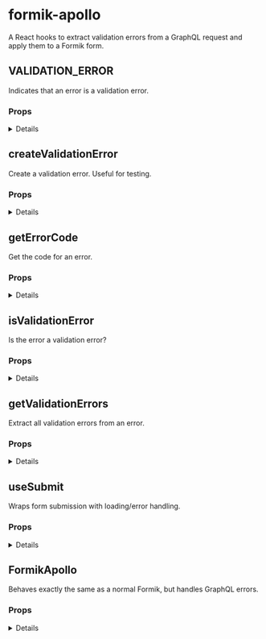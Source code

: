 # formik-apollo

A React hooks to extract validation errors from a GraphQL request and apply them to a Formik form.

## VALIDATION_ERROR

Indicates that an error is a validation error.

### Props

<details>

| Name | Type | Description |
| ---- | ---- | ----------- |


</details>

## createValidationError

Create a validation error. Useful for testing.

### Props

<details>

| Name | Type | Description |
| ---- | ---- | ----------- |


</details>

## getErrorCode

Get the code for an error.

### Props

<details>

| Name                                                  | Type     | Description |
| ----------------------------------------------------- | -------- | ----------- |
| <strong>name</strong> <sup><em>required</em></sup>    | `string` |             |
| <strong>message</strong> <sup><em>required</em></sup> | `string` |             |
| <strong>stack</strong>                                | `string` |             |

</details>

## isValidationError

Is the error a validation error?

### Props

<details>

| Name                                                  | Type     | Description |
| ----------------------------------------------------- | -------- | ----------- |
| <strong>name</strong> <sup><em>required</em></sup>    | `string` |             |
| <strong>message</strong> <sup><em>required</em></sup> | `string` |             |
| <strong>stack</strong>                                | `string` |             |

</details>

## getValidationErrors

Extract all validation errors from an error.

### Props

<details>

| Name                                                  | Type     | Description                                                                                                                                                                                   |
| ----------------------------------------------------- | -------- | --------------------------------------------------------------------------------------------------------------------------------------------------------------------------------------------- |
| <strong>name</strong> <sup><em>required</em></sup>    | `string` |                                                                                                                                                                                               |
| <strong>message</strong> <sup><em>required</em></sup> | `string` | A message describing the Error for debugging purposes.<br><br>Enumerable, and appears in the result of JSON.stringify().<br><br>Note: should be treated as readonly, despite invariant usage. |
| <strong>stack</strong>                                | `string` |                                                                                                                                                                                               |

</details>

## useSubmit

Wraps form submission with loading/error handling.

### Props

<details>

| Name | Type | Description |
| ---- | ---- | ----------- |


</details>

## FormikApollo

Behaves exactly the same as a normal Formik, but handles GraphQL errors.

### Props

<details>

| Name                                                        | Type                                                                                                                                                                                                                                                                                                         | Description |
| ----------------------------------------------------------- | ------------------------------------------------------------------------------------------------------------------------------------------------------------------------------------------------------------------------------------------------------------------------------------------------------------ | ----------- |
| <strong>onSubmit</strong> <sup><em>required</em></sup>      | `SubmitHandler<T>`                                                                                                                                                                                                                                                                                           |             |
| <strong>component</strong>                                  | `string \| number \| boolean \| {} \| ReactElement<any, string \| ((props: any) => ReactElement<any, string \| ... \| (new (props: any) => Component<any, any, any>)>) \| (new (props: any) => Component<any, any, any>)> \| ReactNodeArray \| ReactPortal \| ComponentClass<...> \| FunctionComponent<...>` |             |
| <strong>render</strong>                                     | `(props: FormikProps<T>) => ReactNode`                                                                                                                                                                                                                                                                       |             |
| <strong>initialValues</strong> <sup><em>required</em></sup> | `T`                                                                                                                                                                                                                                                                                                          |             |
| <strong>initialStatus</strong>                              | `any`                                                                                                                                                                                                                                                                                                        |             |
| <strong>initialErrors</strong>                              | `FormikErrors<T>`                                                                                                                                                                                                                                                                                            |             |
| <strong>initialTouched</strong>                             | `FormikTouched<T>`                                                                                                                                                                                                                                                                                           |             |
| <strong>onReset</strong>                                    | `(values: T, formikHelpers: FormikHelpers<T>) => void`                                                                                                                                                                                                                                                       |             |
| <strong>validationSchema</strong>                           | `any`                                                                                                                                                                                                                                                                                                        |             |
| <strong>validate</strong>                                   | `(values: T) => void \| object \| Promise<FormikErrors<T>>`                                                                                                                                                                                                                                                  |             |
| <strong>validateOnChange</strong>                           | `boolean`                                                                                                                                                                                                                                                                                                    |             |
| <strong>validateOnBlur</strong>                             | `boolean`                                                                                                                                                                                                                                                                                                    |             |
| <strong>isInitialValid</strong>                             | `boolean \| ((props: {}) => boolean)`                                                                                                                                                                                                                                                                        |             |
| <strong>enableReinitialize</strong>                         | `boolean`                                                                                                                                                                                                                                                                                                    |             |

</details>
